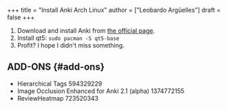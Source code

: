 +++
title = "Install Anki Arch Linux"
author = ["Leobardo Argüelles"]
draft = false
+++

1.  Download and install Anki from [the official page](https://apps.ankiweb.net/).
2.  Install qt5: `sudo pacman -S qt5-base`
3.  Profit?
    I hope I didn't miss something.


## ADD-ONS {#add-ons}

-   Hierarchical Tags
    594329229
-   Image Occlusion Enhanced for Anki 2.1 (alpha)
    1374772155
-   ReviewHeatmap
    723520343
